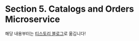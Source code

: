 # Section 5. Catalogs and Orders Microservice

해당 내용부터는 [티스토리 블로그](https://progress0407.tistory.com)로 옮깁니다!
